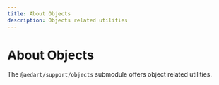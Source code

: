 ```yaml
---
title: About Objects
description: Objects related utilities
---
```


# About Objects

The `@aedart/support/objects` submodule offers object related utilities.